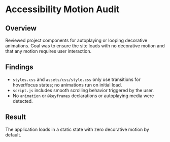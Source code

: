 # Accessibility Motion Audit

## Overview
Reviewed project components for autoplaying or looping decorative animations. Goal was to ensure the site loads with no decorative motion and that any motion requires user interaction.

## Findings
- `styles.css` and `assets/css/style.css` only use transitions for hover/focus states; no animations run on initial load.
- `script.js` includes smooth scrolling behavior triggered by the user.
- No `animation` or `@keyframes` declarations or autoplaying media were detected.

## Result
The application loads in a static state with zero decorative motion by default.
